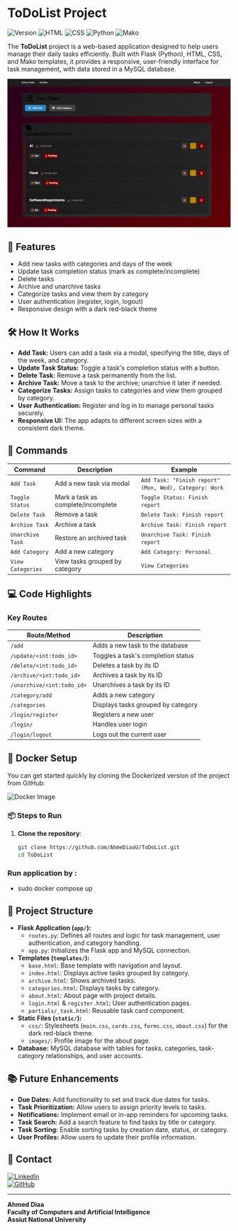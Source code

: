 # ToDoList Project

![Version](https://img.shields.io/badge/version-1.0.0-blue.svg?style=for-the-badge&logo=github&logoColor=white) ![HTML](https://img.shields.io/badge/HTML-39.9%25-orange.svg?style=for-the-badge&logo=html5&logoColor=white) ![CSS](https://img.shields.io/badge/CSS-31.2%25-blue.svg?style=for-the-badge&logo=css3&logoColor=white) ![Python](https://img.shields.io/badge/Python-27.6%25-yellow.svg?style=for-the-badge&logo=python&logoColor=white) ![Mako](https://img.shields.io/badge/Mako-1.3%25-green.svg?style=for-the-badge&logo=mako&logoColor=white)

The **ToDoList** project is a web-based application designed to help users manage their daily tasks efficiently. Built with Flask (Python), HTML, CSS, and Mako templates, it provides a responsive, user-friendly interface for task management, with data stored in a MySQL database.

![ToDoList App Screenshot](https://github.com/AhmeDiaaU/ToDoList/blob/v2/app/static/images/Screenshot%202025-03-20%20095911.png?raw=true)

## 🚀 Features

- Add new tasks with categories and days of the week
- Update task completion status (mark as complete/incomplete)
- Delete tasks
- Archive and unarchive tasks
- Categorize tasks and view them by category
- User authentication (register, login, logout)
- Responsive design with a dark red-black theme

## 🛠️ How It Works

- **Add Task:** Users can add a task via a modal, specifying the title, days of the week, and category.
- **Update Task Status:** Toggle a task's completion status with a button.
- **Delete Task:** Remove a task permanently from the list.
- **Archive Task:** Move a task to the archive; unarchive it later if needed.
- **Categorize Tasks:** Assign tasks to categories and view them grouped by category.
- **User Authentication:** Register and log in to manage personal tasks securely.
- **Responsive UI:** The app adapts to different screen sizes with a consistent dark theme.

## 📜 Commands

| Command          | Description                     | Example                          |
|------------------|---------------------------------|----------------------------------|
| `Add Task`       | Add a new task via modal        | `Add Task: "Finish report" (Mon, Wed), Category: Work` |
| `Toggle Status`  | Mark a task as complete/incomplete | `Toggle Status: Finish report`   |
| `Delete Task`    | Remove a task                   | `Delete Task: Finish report`     |
| `Archive Task`   | Archive a task                  | `Archive Task: Finish report`    |
| `Unarchive Task` | Restore an archived task        | `Unarchive Task: Finish report`  |
| `Add Category`   | Add a new category              | `Add Category: Personal`         |
| `View Categories`| View tasks grouped by category  | `View Categories`                |

## 💻 Code Highlights

### Key Routes

| Route/Method          | Description                              |
|-----------------------|------------------------------------------|
| `/add`                | Adds a new task to the database          |
| `/update/<int:todo_id>` | Toggles a task's completion status       |
| `/delete/<int:todo_id>` | Deletes a task by its ID                 |
| `/archive/<int:todo_id>`| Archives a task by its ID                |
| `/unarchive/<int:todo_id>` | Unarchives a task by its ID           |
| `/category/add`       | Adds a new category                      |
| `/categories`         | Displays tasks grouped by category       |
| `/login/register`     | Registers a new user                     |
| `/login/`             | Handles user login                       |
| `/login/logout`       | Logs out the current user                |

## 🐳 Docker Setup

You can get started quickly by cloning the Dockerized version of the project from GitHub:

![Docker Image](/home/ahmed/ToDoList/app/static/images/docker.png)

### 📦 Steps to Run

1. **Clone the repository**:
   ```bash
   git clone https://github.com/AhmeDiaaU/ToDoList.git
   cd ToDoList

### Run application by : 
  - sudo docker compose up

  
## 📂 Project Structure

- **Flask Application (`app/`):**
  - `routes.py`: Defines all routes and logic for task management, user authentication, and category handling.
  - `app.py`: Initializes the Flask app and MySQL connection.
- **Templates (`templates/`):**
  - `base.html`: Base template with navigation and layout.
  - `index.html`: Displays active tasks grouped by category.
  - `archive.html`: Shows archived tasks.
  - `categories.html`: Displays tasks by category.
  - `about.html`: About page with project details.
  - `login.html` & `register.html`: User authentication pages.
  - `partials/_task.html`: Reusable task card component.
- **Static Files (`static/`):**
  - `css/`: Stylesheets (`main.css`, `cards.css`, `forms.css`, `about.css`) for the dark red-black theme.
  - `images/`: Profile image for the about page.
- **Database:** MySQL database with tables for tasks, categories, task-category relationships, and user accounts.

## 📚 Future Enhancements

- **Due Dates:** Add functionality to set and track due dates for tasks.
- **Task Prioritization:** Allow users to assign priority levels to tasks.
- **Notifications:** Implement email or in-app reminders for upcoming tasks.
- **Task Search:** Add a search feature to find tasks by title or category.
- **Task Sorting:** Enable sorting tasks by creation date, status, or category.
- **User Profiles:** Allow users to update their profile information.

## 📧 Contact

[![LinkedIn](https://img.shields.io/badge/LinkedIn-0077B5?style=for-the-badge&logo=linkedin&logoColor=white)](https://www.linkedin.com/in/ahmed-diaa-76669b2b8/)  
[![GitHub](https://img.shields.io/badge/GitHub-%23121011.svg?style=for-the-badge&logo=github&logoColor=white)](https://github.com/AhmeDiaaU)

---

**Ahmed Diaa**  
**Faculty of Computers and Artificial Intelligence**  
**Assiut National University**
